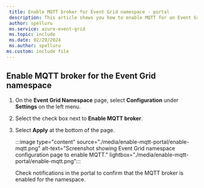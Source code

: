 ```yaml
---
 title: Enable MQTT broker for Event Grid namespace - portal
 description: This article shows you how to enable MQTT for an Event Grid namespace in the Azure portal.
 author: spelluru
 ms.service: azure-event-grid
 ms.topic: include
 ms.date: 02/29/2024
 ms.author: spelluru
ms.custom: include file
---
```


## Enable MQTT broker for the Event Grid namespace 

1. On the **Event Grid Namespace** page, select **Configuration** under **Settings** on the left menu.  
1. Select the check box next to **Enable MQTT broker**. 
1. Select **Apply** at the bottom of the page.

   :::image type="content" source="./media/enable-mqtt-portal/enable-mqtt.png" alt-text="Screenshot showing Event Grid namespace configuration page to enable MQTT." lightbox="./media/enable-mqtt-portal/enable-mqtt.png":::

   Check notifications in the portal to confirm that the MQTT broker is enabled for the namespace.
